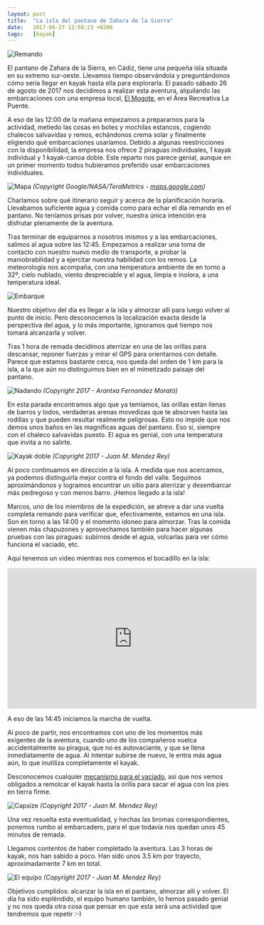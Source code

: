 ```yaml
---
layout: post
title:  "La isla del pantano de Zahara de la Sierra"
date:   2017-08-27 12:58:23 +0200
tags:	[kayak]
---
```


![Remando][remando]

El pantano de Zahara de la Sierra, en Cádiz, tiene una pequeña isla situada en
su extremo sur-oeste. Llevamos tiempo observándola y preguntándonos cómo sería
llegar en kayak hasta ella para explorarla.
El pasado sábado 26 de agosto de 2017 nos decidimos a realizar esta aventura,
alquilando las embarcaciones con una empresa local, [El Mogote][mogote],
en el Área Recreativa La Puente.

<!--more-->

A eso de las 12:00 de la mañana empezamos a prepararnos para la actividad,
metiedo las cosas en botes y mochilas estancos, cogiendo chalecos salvavidas
y remos, echándonos crema solar y finalmente eligiendo qué embarcaciones
usaríamos.
Debido a algunas reestricciones con la disponibilidad, la empresa nos ofrece 2
piraguas individuales, 1 kayak individual y 1 kayak-canoa doble. Este reparto
nos parece genial, aunque en un primer momento todos hubieramos preferido usar
embarcaciones individuales.

![Mapa][mapa]
_(Copyright Google/NASA/TeraMetrics - [maps.google.com](maps.google.com))_

Charlamos sobre qué itinerario seguir y acerca de la planificación horaria.
Llevabamos suficiente agua y comida como para echar el día remando en el
pantano. No teníamos prisas por volver, nuestra única intención era disfrutar
plenamente de la aventura.

Tras terminar de equiparnos a nosotros mismos y a las embarcaciones, salimos al
agua sobre las 12:45.
Empezamos a realizar una toma de contacto con nuestro nuevo medio de
transporte, a probar la maniobrabilidad y a ejercitar nuestra habilidad con los
remos.
La meteorología nos acompaña, con una temperatura ambiente de en torno a 32º,
cielo nublado, viento despreciable y el agua, limpia e inolora, a una
temperatura ideal.

![Embarque][embarque]

Nuestro objetivo del día es llegar a la isla y almorzar allí para luego volver
al punto de inicio. Pero desconocemos la localización exacta desde la
perspectiva del agua, y lo más importante, ignoramos qué tiempo nos tomará
alcanzarla y volver.

Tras 1 hora de remada decidimos aterrizar en una de las orillas para descansar,
reponer fuerzas y mirar el GPS para orientarnos con detalle.
Parece que estamos bastante cerca, nos queda del orden de 1 km para la isla, a
la que aún no distinguimos bien en el mimetizado paisaje del pantano.

![Nadando][swing]
_(Copyright 2017 - Arantxa Fernandez Morató)_

En esta parada encontramos algo que ya temíamos, las orillas están llenas de
barros y lodos, verdaderas arenas movedizas que te absorven hasta las rodillas
y que pueden resultar realmente peligrosas. Esto no impide que nos demos unos
baños en las magníficas aguas del pantano. Eso si, siempre con el
chaleco salvavidas puesto.
El agua es genial, con una temperatura que invita a no salirte.

![Kayak doble][doble]
_(Copyright 2017 - Juan M. Mendez Rey)_

Al poco continuamos en dirección a la isla. A medida que nos acercamos, ya
podemos distinguirla mejor contra el fondo del valle.
Seguimos aproximándonos y logramos encontrar un sitio para aterrizar y 
desembarcar más pedregoso y con menos barro. ¡Hemos llegado a la isla!

Marcos, uno de los miembros de la expedición, se atreve a dar una vuelta
completa remando para verificar que, efectivamente, estamos en una isla.
Son en torno a las 14:00 y el momento idoneo para almorzar.
Tras la comida vienen más chapuzones y aprovechamos también para hacer algunas
pruebas con las piraguas: subirnos desde el agua, volcarlas para ver cómo
funciona el vaciado, etc.

Aquí tenemos un video mientras nos comemos el bocadillo en la isla:

<div class="iframeWrapper">
<iframe width="560" height="315"
	src="https://www.youtube-nocookie.com/embed/FcuJ5ouGnpQ"
	frameborder="0" allowfullscreen>
</iframe>
</div>

A eso de las 14:45 iniciamos la marcha de vuelta.

Al poco de partir, nos encontramos con uno de los momentos más exigentes de la
aventura, cuando uno de los compañeros vuelca accidentalmente su piragua, que
no es autovaciante, y que se llena inmediatamente de agua.
Al intentar subirse de nuevo, le entra más agua aún, lo que inutiliza
completamente el kayak.

Desconocemos cualquier [mecanismo para el vaciado][vaciado], así que nos
vemos obligados a remolcar el kayak hasta la orilla para sacar el agua con los
pies en tierra firme.

![Capsize][capsize]
_(Copyright 2017 - Juan M. Mendez Rey)_

Una vez resuelta esta eventualidad, y hechas las bromas correspondientes,
ponemos rumbo al embarcadero, para el que todavía nos quedan unos 45 minutos
de remada.

Llegamos contentos de haber completado la aventura. Las 3 horas de kayak, nos
han sabido a poco. Han sido unos 3.5 km por trayecto, aproximadamente 7 km en
total.

![El equipo][equipo]
_(Copyright 2017 - Juan M. Mendez Rey)_

Objetivos cumplidos: alcanzar la isla en el pantano, almorzar allí y volver.
El día ha sido espléndido, el equipo humano también, lo hemos pasado genial y
no nos queda otra cosa que pensar en que esta será una actividad que tendremos
que repetir :-)

[mogote]:		http://www.elmogote.com/
[vaciado]:		https://www.youtube.com/watch?v=9YRSNBAzVLI
[mapa]:			{{site.url}}/assets/2017082701-kayak-isla.png
[embarque]:		{{site.url}}/assets/2017082702-embarcando.png
[remando]:		{{site.url}}/assets/2017082703-remando.png
[capsize]:		{{site.url}}/assets/2017082704-capsize.png
[doble]:		{{site.url}}/assets/2017082705-kayak-doble.png
[swing]:		{{site.url}}/assets/2017082706-swing.png
[equipo]:		{{site.url}}/assets/2017082707-equipo.png
